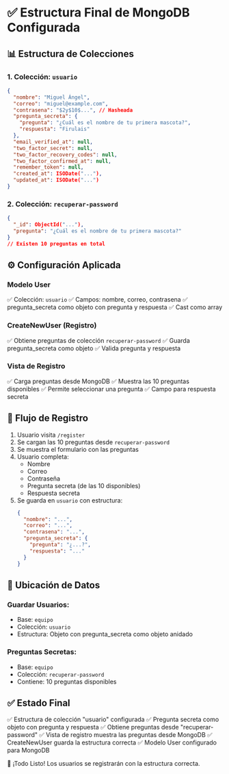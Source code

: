 # ✅ Estructura Final de MongoDB Configurada

## 📊 Estructura de Colecciones

### 1. Colección: `usuario`
```json
{
  "nombre": "Miguel Ángel",
  "correo": "miguel@example.com",
  "contrasena": "$2y$10$...", // Hasheada
  "pregunta_secreta": {
    "pregunta": "¿Cuál es el nombre de tu primera mascota?",
    "respuesta": "Firulais"
  },
  "email_verified_at": null,
  "two_factor_secret": null,
  "two_factor_recovery_codes": null,
  "two_factor_confirmed_at": null,
  "remember_token": null,
  "created_at": ISODate("..."),
  "updated_at": ISODate("...")
}
```

### 2. Colección: `recuperar-password`
```json
{
  "_id": ObjectId("..."),
  "pregunta": "¿Cuál es el nombre de tu primera mascota?"
}
// Existen 10 preguntas en total
```

## ⚙️ Configuración Aplicada

### Modelo User
✅ Colección: `usuario`
✅ Campos: nombre, correo, contrasena
✅ pregunta_secreta como objeto con pregunta y respuesta
✅ Cast como array

### CreateNewUser (Registro)
✅ Obtiene preguntas de colección `recuperar-password`
✅ Guarda pregunta_secreta como objeto
✅ Valida pregunta y respuesta

### Vista de Registro
✅ Carga preguntas desde MongoDB
✅ Muestra las 10 preguntas disponibles
✅ Permite seleccionar una pregunta
✅ Campo para respuesta secreta

## 🎯 Flujo de Registro

1. Usuario visita `/register`
2. Se cargan las 10 preguntas desde `recuperar-password`
3. Se muestra el formulario con las preguntas
4. Usuario completa:
   - Nombre
   - Correo
   - Contraseña
   - Pregunta secreta (de las 10 disponibles)
   - Respuesta secreta
5. Se guarda en `usuario` con estructura:
   ```json
   {
     "nombre": "...",
     "correo": "...",
     "contrasena": "...",
     "pregunta_secreta": {
       "pregunta": "¿...?",
       "respuesta": "..."
     }
   }
   ```

## 📍 Ubicación de Datos

### Guardar Usuarios:
- Base: `equipo`
- Colección: `usuario`
- Estructura: Objeto con pregunta_secreta como objeto anidado

### Preguntas Secretas:
- Base: `equipo`
- Colección: `recuperar-password`
- Contiene: 10 preguntas disponibles

## ✅ Estado Final

✅ Estructura de colección "usuario" configurada
✅ Pregunta secreta como objeto con pregunta y respuesta
✅ Obtiene preguntas desde "recuperar-password"
✅ Vista de registro muestra las preguntas desde MongoDB
✅ CreateNewUser guarda la estructura correcta
✅ Modelo User configurado para MongoDB

🎉 ¡Todo Listo! Los usuarios se registrarán con la estructura correcta.

